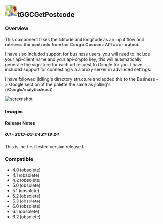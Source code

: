 ## <img src='./logo.jpg' width='40' height='40'>tGGCGetPostcode

### Overview
This component takes the latitude and longitude as an input flow and retrieves the postcode from the Google Geocode API as an output.

I have also included support for business users, you will need to include your api-client name and your api-crypto key, this will automatically generate the signature for each url request to Google for you.
I have included support for connecting via a proxy server in advanced settings.

I have followed jlolling's directory structure and added this to the Business -> Google section of the palette the same as jlolling's (tGoogleAnalyticsInput)


![screenshot](https://talendforge.org/exchange/tos/upload_tos/extension-789/screenshot.jpg)
### Images




#### Release Notes

##### 0.1 - 2013-03-04 21:19:24
This is the first tested version released.
### Compatible
 -  4.0 (obsolete)
 -   4.1 (obsolete)
 -   4.2 (obsolete)
 -   5.0 (obsolete)
 -   5.1 (obsolete)
 -   5.2 (obsolete)
 -   5.3 (obsolete)
 -   6.0 (obsolete)
 -   6.1 (obsolete)
 -   6.2 (obsolete)